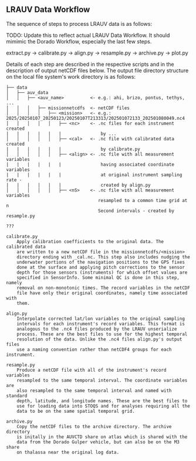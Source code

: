 ## LRAUV Data Workflow

The sequence of steps to process LRAUV data is as follows:

TODO: Update this to reflect actual LRAUV Data Workflow. It should
      mimimic the Dorado Workflow, especially the last few steps.

  extract.py → calibrate.py → align.py → resample.py → archive.py → plot.py

Details of each step are described in the respective scripts and in the
description of output netCDF files below. The output file directory structure
on the local file system's work directory is as follows:

    ├── data
    │   ├── auv_data
    │   │   ├── <auv_name>          <- e.g.: ahi, brizo, pontus, tethys, ...
    │   │   │   ├── missionnetcdfs  <- netCDF files
    │   │   │   │   ├── <mission>   <- e.g.: 2025/20250107_20250123/20250107T213313/202501072133_202501080049.nc4
    │   │   │   │   │   ├── <nc>    <- .nc files for each instrument created
    |   |   |   |   |   |               by ...
    │   │   │   │   │   ├── <cal>   <- .nc file with calibrated data created
    |   |   |   |   |   |               by calibrate.py
    │   │   │   │   │   ├── <align> <- .nc file with all measurement variables
    |   |   |   |   |   |               having associated coordinate variables
    |   |   |   |   |   |               at original instrument sampling rate -
    |   |   |   |   |   |               created by align.py
    │   │   │   │   │   ├── <nS>    <- .nc file with all measurement variables
                                       resampled to a common time grid at n
                                       Second intervals - created by resample.py

    ??? 
    
    calibrate.py
        Apply calibration coefficients to the original data. The calibrated data
        are written to a new netCDF file in the missionnetcdfs/<mission>
        directory ending with _cal.nc. This step also includes nudging the
        underwater portions of the navigation positions to the GPS fixes
        done at the surface and applying pitch corrections to the sensor
        depth for those sensors (instruments) for which offset values are
        specified in SensorInfo. Some minimal QC is done in this step, namely
        removal on non-monotonic times. The record variables in the netCDF
        file have only their original coordinates, namely time associated with
        them.

    align.py
        Interpolate corrected lat/lon variables to the original sampling
        intervals for each instrument's record variables. This format is
        analogous to the .nc4 files produced by the LRAUV unserialize
        process. These are the best files to use for the highest temporal
        resolution of the data. Unlike the .nc4 files align.py's output files
        use a naming convention rather than netCDF4 groups for each instrument.

    resample.py
        Produce a netCDF file with all of the instrument's record variables
        resampled to the same temporal interval. The coordinate variables are
        also resampled to the same temporal interval and named with standard
        depth, latitude, and longitude names. These are the best files to
        use for loading data into STOQS and for analyses requiring all the
        data to be on the same spatial temporal grid.

    archive.py
        Copy the netCDF files to the archive directory. The archive directory
        is initally in the AUVCTD share on atlas which is shared with the
        data from the Dorado Gulper vehicle, but can also be on the M3 share
        on thalassa near the original log data.
